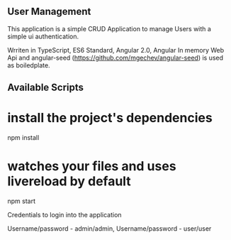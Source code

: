 User Management
----------------

This application is a simple CRUD Application to manage Users with a simple ui authentication.

Wrriten in TypeScript, ES6 Standard, Angular 2.0, Angular In memory Web Api and angular-seed (https://github.com/mgechev/angular-seed) is used as boiledplate.

Available Scripts
--------------------

# install the project's dependencies
npm install
# watches your files and uses livereload by default
npm start

Credentials to login into the application 

Username/password - admin/admin, 
Username/password - user/user
